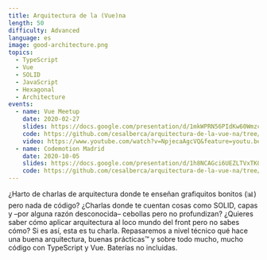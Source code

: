 ```yaml
---
title: Arquitectura de la (Vue)na
length: 50
difficulty: Advanced
language: es
image: good-architecture.png
topics:
  - TypeScript
  - Vue
  - SOLID
  - JavaScript
  - Hexagonal
  - Architecture
events:
  - name: Vue Meetup
    date: 2020-02-27
    slides: https://docs.google.com/presentation/d/1mkWPRN56PIdKw60WmzcrCM28WU04e_18Tv1Jg0ZVzzY/edit?usp=sharing
    code: https://github.com/cesalberca/arquitectura-de-la-vue-na/tree/2020-vuejs-madrid?files=1
    video: https://www.youtube.com/watch?v=NpjecaAgcVQ&feature=youtu.be
  - name: Codemotion Madrid
    date: 2020-10-05
    slides: https://docs.google.com/presentation/d/1h8NCAGci6UEZLTVxTK0wLDhgqcrvXVRPa9-v9ZtoLrI/edit?usp=sharing
    code: https://github.com/cesalberca/arquitectura-de-la-vue-na/tree/2020-codemotion
---
```


¿Harto de charlas de arquitectura donde te enseñan grafiquitos bonitos (📊) pero nada de código? ¿Charlas donde te cuentan cosas como SOLID, capas y –por alguna razón desconocida– cebollas pero no profundizan? ¿Quieres saber cómo aplicar arquitectura al loco mundo del front pero no sabes cómo? Si es así, esta es tu charla. Repasaremos a nivel técnico qué hace una buena arquitectura, buenas prácticas™️ y sobre todo mucho, mucho código con TypeScript y Vue. Baterías no incluidas.
